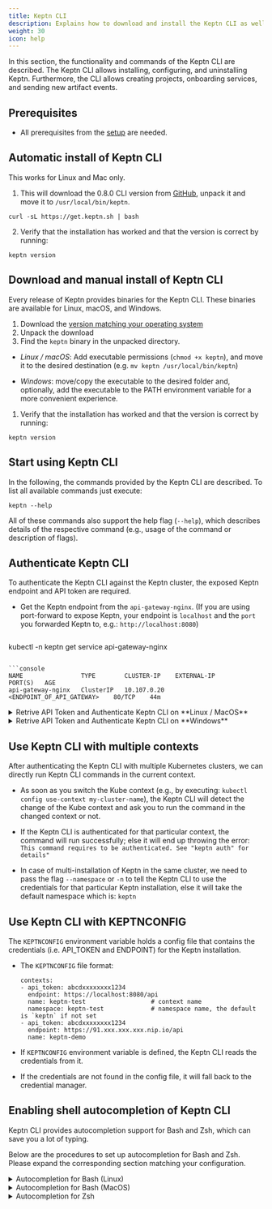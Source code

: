 ```yaml
---
title: Keptn CLI
description: Explains how to download and install the Keptn CLI as well as which commands are available.
weight: 30
icon: help
---
```


In this section, the functionality and commands of the Keptn CLI are described. The Keptn CLI allows installing, configuring, and
uninstalling Keptn. Furthermore, the CLI allows creating projects, onboarding services, and sending new artifact events.

## Prerequisites
- All prerequisites from the [setup](../../operate/install/#prerequisites) are needed.

## Automatic install of Keptn CLI

This works for Linux and Mac only.

1. This will download the 0.8.0 CLI version from [GitHub](https://github.com/keptn/keptn/releases), unpack it and move it to `/usr/local/bin/keptn`.
```console
curl -sL https://get.keptn.sh | bash
```

2. Verify that the installation has worked and that the version is correct by running:
```console
keptn version
```

## Download and manual install of Keptn CLI
Every release of Keptn provides binaries for the Keptn CLI. These binaries are available for Linux, macOS, and Windows.

1. Download the [version matching your operating system](https://github.com/keptn/keptn/releases/)
1. Unpack the download
1. Find the `keptn` binary in the unpacked directory.
  - *Linux / macOS*: Add executable permissions (``chmod +x keptn``), and move it to the desired destination (e.g. `mv keptn /usr/local/bin/keptn`)

  - *Windows*: move/copy the executable to the desired folder and, optionally, add the executable to the PATH environment variable for a more convenient experience.

1. Verify that the installation has worked and that the version is correct by running:
```console
keptn version
```

## Start using Keptn CLI

In the following, the commands provided by the Keptn CLI are described. To list all available commands just execute:
    
```console
keptn --help
```

All of these commands also support the help flag (`--help`), which describes details of the respective command (e.g., usage of the command or description of flags).

## Authenticate Keptn CLI

To authenticate the Keptn CLI against the Keptn cluster, the exposed Keptn endpoint and API token are required. 

* Get the Keptn endpoint from the `api-gateway-nginx`. (If you are using port-forward to expose Keptn, your endpoint is `localhost` and the `port` you forwarded Keptn to, e.g.: `http://localhost:8080`) 

  ```console
kubectl -n keptn get service api-gateway-nginx
  ```

  ```console
NAME                TYPE        CLUSTER-IP    EXTERNAL-IP                  PORT(S)   AGE
api-gateway-nginx   ClusterIP   10.107.0.20   <ENDPOINT_OF_API_GATEWAY>    80/TCP    44m
  ```

<details><summary>Retrive API Token and Authenticate Keptn CLI on **Linux / MacOS**</summary>
<p>

* Set the environment variable `KEPTN_ENDPOINT`:

```console
KEPTN_ENDPOINT=<ENDPOINT_OF_API_GATEWAY>
```

* Set the environment variable `KEPTN_API_TOKEN`:

```console
KEPTN_API_TOKEN=$(kubectl get secret keptn-api-token -n keptn -ojsonpath={.data.keptn-api-token} | base64 --decode)
```

* To authenticate the CLI against the Keptn cluster, use the [keptn auth](../../reference/cli/commands/keptn_auth) command:

```console
keptn auth --endpoint=$KEPTN_ENDPOINT --api-token=$KEPTN_API_TOKEN
```

**Note**: If you receive a warning `Using a file-based storage for the key because the password-store seems to be not set up.` this is because a password store could not be found in your environment. In this case, the credentials are stored in `~/.keptn/.password-store` in your home directory.
</p>
</details>

<details><summary>Retrive API Token and Authenticate Keptn CLI on **Windows**</summary>
<p>

Please expand the corresponding section matching your CLI tool:

<details><summary>PowerShell</summary>
<p>

For the Windows PowerShell, a small script is provided that installs the `PSYaml` module and sets the environment variables.

* Set the environment variable `KEPTN_ENDPOINT`:

```console
$Env:KEPTN_ENDPOINT = '<ENDPOINT_OF_API_GATEWAY>'
```

* Copy the following snippet and paste it in the PowerShell. The snippet retrieves the API token and sets the environment variable `KEPTN_API_TOKEN`:

```
$tokenEncoded = $(kubectl get secret keptn-api-token -n keptn -ojsonpath='{.data.keptn-api-token}')
$Env:KEPTN_API_TOKEN = [System.Text.Encoding]::UTF8.GetString([System.Convert]::FromBase64String($tokenEncoded))
```

* To authenticate the CLI against the Keptn cluster, use the [keptn auth](../../reference/cli/commands/keptn_auth) command:

```
keptn auth --endpoint=$Env:KEPTN_ENDPOINT --api-token=$Env:KEPTN_API_TOKEN
```

</p>
</details>

<details><summary>Command Line</summary>
<p>

In the Windows Command Line, a couple of steps are necessary.

* Set the environment variable `KEPTN_ENDPOINT`:

```console
set KEPTN_ENDPOINT=<ENDPOINT_OF_API_GATEWAY>
```

* Get the Keptn API Token encoded in base64:

```console
kubectl get secret keptn-api-token -n keptn -ojsonpath={.data.keptn-api-token}
```

```console
abcdefghijkladfaea
```

* Take the encoded API token - it is the value from the key `keptn-api-token` (in this example, it is `abcdefghijkladfaea`) and save it in a text file, e.g., `keptn-api-token-base64.txt`

* Decode the file:

```
certutil -decode keptn-api-token-base64.txt keptn-api-token.txt
```

* Open the newly created file `keptn-api-token.txt`, copy the value and paste it into the next command:

```
set KEPTN_API_TOKEN=keptn-api-token
```

* To authenticate the CLI against the Keptn cluster, use the [keptn auth](../../reference/cli/commands/keptn_auth) command:

```
keptn.exe auth --endpoint=%KEPTN_ENDPOINT% --api-token=%KEPTN_API_TOKEN%
```

</p>
</details>
</p>
</details>

## Use Keptn CLI with multiple contexts

After authenticating the Keptn CLI with multiple Kubernetes clusters, we can directly run Keptn CLI commands in the current context. 

* As soon as you switch the Kube context (e.g., by executing: `kubectl config use-context my-cluster-name`), the Keptn CLI will detect the change of the Kube context and ask you to run the command in the changed context or not. 

* If the Keptn CLI is authenticated for that particular context, the command will run successfully; else it will end up throwing the error: `This command requires to be authenticated. See "keptn auth" for details"`

* In case of multi-installation of Keptn in the same cluster, we need to pass the flag `--namespace` or `-n` to tell the Keptn CLI to use the credentials for that particular Keptn installation, else it will take the default namespace which is: `keptn`

## Use Keptn CLI with KEPTNCONFIG

The `KEPTNCONFIG` environment variable holds a config file that contains the credentials (i.e. API_TOKEN and ENDPOINT) for the Keptn installation.

* The `KEPTNCONFIG` file format:

  ```
  contexts:     
  - api_token: abcdxxxxxxxx1234
    endpoint: https://localhost:8080/api
    name: keptn-test                  # context name                    
    namespace: keptn-test             # namespace name, the default is `keptn` if not set
  - api_token: abcdxxxxxxxx1234
    endpoint: https://91.xxx.xxx.xxx.nip.io/api
    name: keptn-demo        
  ```

* If `KEPTNCONFIG` environment variable is defined, the Keptn CLI reads the credentials from it. 

* If the credentials are not found in the config file, it will fall back to the credential manager.

## Enabling shell autocompletion of Keptn CLI

Keptn CLI provides autocompletion support for Bash and Zsh, which can save you a lot of typing.

Below are the procedures to set up autocompletion for Bash and Zsh. Please expand the corresponding section matching your configuration.

<details><summary>Autocompletion for Bash (Linux)</summary>

The Keptn CLI completion script for Bash can be generated with the command `keptn completion bash`. Sourcing the completion script in your shell enables Keptn CLI autocompletion.

However, the completion script depends on bash-completion, which means that you have to install this software first (you can test if you have bash-completion already installed by running `type _init_completion`).

### Install bash-completion for Linux

bash-completion is provided by many package managers (see [here](https://github.com/scop/bash-completion#installation)). You can install it with `apt-get install bash-completion` or `yum install bash-completion`, etc.

The above commands create /usr/share/bash-completion/bash_completion, which is the main script of bash-completion. Depending on your package manager, you have to manually source this file in your ~/.bashrc file.

To find out, reload your shell and run `type _init_completion`. If the command succeeds, you're already set, otherwise add the following to your ~/.bashrc file:

```bash
source /usr/share/bash-completion/bash_completion
```

Reload your shell and verify that bash-completion is correctly installed by typing `type _init_completion`.

### Enable Keptn CLI autocompletion for linux (bash)

You now need to ensure that the Keptn CLI completion script gets sourced in all your shell sessions. There are two ways in which you can do this:

- source the completion script in your ~/.bashrc file:

```bash
echo 'source <(keptn completion bash)' >>~/.bashrc
```

- Add the completion script to the /etc/bash_completion.d directory:

```bash
keptn completion bash >/etc/bash_completion.d/keptn
```

If you have an alias for Keptn CLI, you can extend shell completion to work with that alias:

```bash
echo 'alias kc=keptn' >>~/.bashrc
echo 'complete -F __start_keptn kc' >>~/.bashrc
```

After reloading your shell, Keptn CLI autocompletion will be enabled successfully.
</details>

<details><summary>Autocompletion for Bash (MacOS)</summary>

The Keptn CLI completion script for Bash can be generated with `keptn completion bash`. Sourcing this script in your shell enables Keptn CLI autocompletion.

However, the Keptn CLI autocompletion script depends on bash-completion which you thus have to previously install.

> Warning: There are two versions of bash-completion, v1 and v2. V1 is for Bash 3.2 (which is the default on macOS), and v2 is for Bash 4.1+. The Keptn CLI autocompletion script doesn't work correctly with bash-completion v1 and Bash 3.2. It requires bash-completion v2 and Bash 4.1+. Thus, to be able to correctly use the Keptn CLI autocompletion on macOS, you have to install and use Bash 4.1+ (instructions). The following instructions assume that you use Bash 4.1+ (that is, any Bash version of 4.1 or newer).

### Install bash-completion for MacOS

**Note**: As mentioned, these instructions assume you use Bash 4.1+, which means you will install bash-completion v2 (in contrast to Bash 3.2 and bash-completion v1, in which case Keptn CLI completion won't work).

You can test if you have bash-completion v2 already installed with `type _init_completion`. If not, you can install it with Homebrew:

```bash
brew install bash-completion@2
```

As stated in the output of this command, add the following to your ~/.bash_profile file:

```bash
export BASH_COMPLETION_COMPAT_DIR="/usr/local/etc/bash_completion.d"
[[ -r "/usr/local/etc/profile.d/bash_completion.sh" ]] && . "/usr/local/etc/profile.d/bash_completion.sh"
```

Reload your shell and verify that bash-completion v2 is correctly installed with `type _init_completion`.

### Enable autocompletion for MacOS (bash)

You now have to ensure that the Keptn CLI completion script gets sourced in all your shell sessions. There are multiple ways to achieve this:

- Source the completion script in your ~/.bash_profile file:

```bash
echo 'source <(keptn completion bash)' >>~/.bash_profile
```

- Add the completion script to the /usr/local/etc/bash_completion.d directory:

```bash
keptn completion bash >/usr/local/etc/bash_completion.d/keptn
```

- If you have an alias for Keptn CLI, you can extend shell completion to work with that alias:

```bash
echo 'alias kc=keptn' >>~/.bash_profile
echo 'complete -F keptn kc' >>~/.bash_profile
```

After reloading your shell, Keptn CLI autocompletion will be enabled successfully.

</details>

<details><summary>Autocompletion for Zsh</summary>

The Keptn CLI completion script for Zsh can be generated with the command `keptn completion zsh`. 
Sourcing the completion script in your shell enables Keptn CLI autocompletion.

To do so in all your shell sessions, add the following to your ~/.zshrc file:

```bash
source <(keptn CLI completion zsh)
```

Set the keptn completion code for zsh to autoload on startup by executing the follwing: 

```bash
keptn completion zsh > "${fpath[1]}/_keptn
```

If you have an alias for Keptn CLI, you can extend shell completion to work with it as follows:

```bash
echo 'alias kc=keptn' >>~/.zshrc
echo 'complete -F __start_keptn kc' >>~/.zshrc
```

After reloading your shell, Keptn CLI autocompletion will be enabled successfully.

If you encounter an error similar to `complete:13: command not found: compdef`, then add the following to the beginning of your `~/.zshrc` file:

```bash
autoload -Uz compinit
compinit
```

</details>
